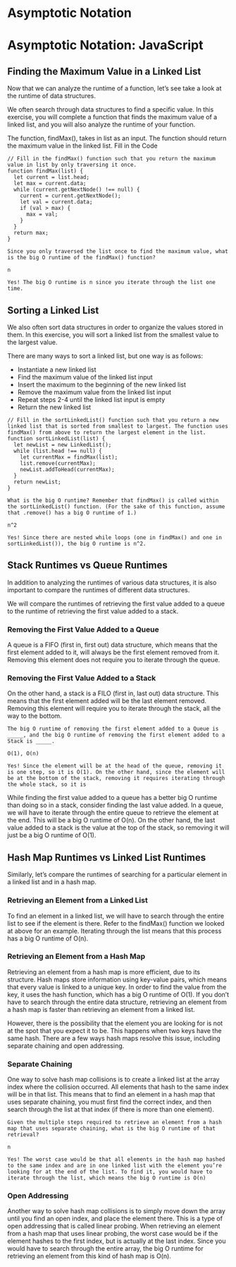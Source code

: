 # Asymptotic Notation
# Asymptotic Notation: JavaScript

## Finding the Maximum Value in a Linked List

Now that we can analyze the runtime of a function, let’s see take a look at the runtime of data structures.

We often search through data structures to find a specific value. In this exercise, you will complete a function that finds the maximum value of a linked list, and you will also analyze the runtime of your function.

The function, findMax(), takes in list as an input. The function should return the maximum value in the linked list.
Fill in the Code
```JS
// Fill in the findMax() function such that you return the maximum value in list by only traversing it once.
function findMax(list) {
  let current = list.head;
  let max = current.data;
  while (current.getNextNode() !== null) {
    current = current.getNextNode();
    let val = current.data;
    if (val > max) {
      max = val;
    }
  }
  return max;
}
```
```
Since you only traversed the list once to find the maximum value, what is the big O runtime of the findMax() function?

n

Yes! The big O runtime is n since you iterate through the list one time.
```

## Sorting a Linked List
We also often sort data structures in order to organize the values stored in them. In this exercise, you will sort a linked list from the smallest value to the largest value.

There are many ways to sort a linked list, but one way is as follows:
* Instantiate a new linked list
* Find the maximum value of the linked list input
* Insert the maximum to the beginning of the new linked list
* Remove the maximum value from the linked list input
* Repeat steps 2-4 until the linked list input is empty
* Return the new linked list
```JS
// Fill in the sortLinkedList() function such that you return a new linked list that is sorted from smallest to largest. The function uses findMax() from above to return the largest element in the list.
function sortLinkedList(list) {
  let newList = new LinkedList();
  while (list.head !== null) {
    let currentMax = findMax(list);
    list.remove(currentMax);
    newList.addToHead(currentMax);
  }
  return newList;
}
```
```
What is the big O runtime? Remember that findMax() is called within the sortLinkedList() function. (For the sake of this function, assume that .remove() has a big O runtime of 1.)

n^2

Yes! Since there are nested while loops (one in findMax() and one in sortLinkedList()), the big O runtime is n^2.
```

## Stack Runtimes vs Queue Runtimes
In addition to analyzing the runtimes of various data structures, it is also important to compare the runtimes of different data structures.

We will compare the runtimes of retrieving the first value added to a queue to the runtime of retrieving the first value added to a stack.

### Removing the First Value Added to a Queue
A queue is a FIFO (first in, first out) data structure, which means that the first element added to it, will always be the first element removed from it. Removing this element does not require you to iterate through the queue.

### Removing the First Value Added to a Stack
On the other hand, a stack is a FILO (first in, last out) data structure. This means that the first element added will be the last element removed. Removing this element will require you to iterate through the stack, all the way to the bottom.

```
The big O runtime of removing the first element added to a Queue is _____, and the big O runtime of removing the first element added to a Stack is _____. 

O(1), O(n)

Yes! Since the element will be at the head of the queue, removing it is one step, so it is O(1). On the other hand, since the element will be at the bottom of the stack, removing it requires iterating through the whole stack, so it is
```

While finding the first value added to a queue has a better big O runtime than doing so in a stack, consider finding the last value added. In a queue, we will have to iterate through the entire queue to retrieve the element at the end. This will be a big O runtime of O(n). On the other hand, the last value added to a stack is the value at the top of the stack, so removing it will just be a big O runtime of O(1).

## Hash Map Runtimes vs Linked List Runtimes
Similarly, let’s compare the runtimes of searching for a particular element in a linked list and in a hash map.

### Retrieving an Element from a Linked List
To find an element in a linked list, we will have to search through the entire list to see if the element is there. Refer to the findMax() function we looked at above for an example. Iterating through the list means that this process has a big O runtime of O(n).

### Retrieving an Element from a Hash Map
Retrieving an element from a hash map is more efficient, due to its structure. Hash maps store information using key-value pairs, which means that every value is linked to a unique key. In order to find the value from the key, it uses the hash function, which has a big O runtime of O(1). If you don’t have to search through the entire data structure, retrieving an element from a hash map is faster than retrieving an element from a linked list.

However, there is the possibility that the element you are looking for is not at the spot that you expect it to be. This happens when two keys have the same hash. There are a few ways hash maps resolve this issue, including separate chaining and open addressing.

### Separate Chaining
One way to solve hash map collisions is to create a linked list at the array index where the collision occurred. All elements that hash to the same index will be in that list. This means that to find an element in a hash map that uses separate chaining, you must first find the correct index, and then search through the list at that index (if there is more than one element).
```
Given the multiple steps required to retrieve an element from a hash map that uses separate chaining, what is the big O runtime of that retrieval?

n

Yes! The worst case would be that all elements in the hash map hashed to the same index and are in one linked list with the element you’re looking for at the end of the list. To find it, you would have to iterate through the list, which means the big O runtime is O(n)
```

### Open Addressing
Another way to solve hash map collisions is to simply move down the array until you find an open index, and place the element there. This is a type of open addressing that is called linear probing. When retrieving an element from a hash map that uses linear probing, the worst case would be if the element hashes to the first index, but is actually at the last index. Since you would have to search through the entire array, the big O runtime for retrieving an element from this kind of hash map is O(n).
